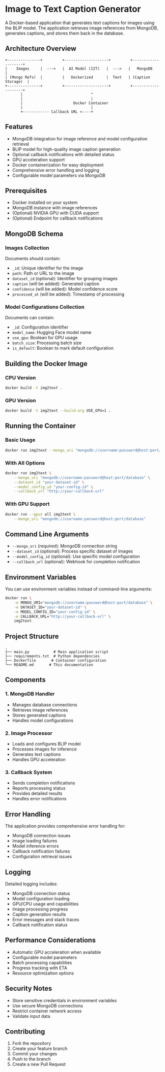 # Image to Text Caption Generator

A Docker-based application that generates text captions for images using the BLIP model. The application retrieves image references from MongoDB, generates captions, and stores them back in the database.

## Architecture Overview
```
+---------------+         +--------------------+         +--------------------+
|    Images     |  --->   |  AI Model (I2T)   |  --->   |   MongoDB          |
| (Mongo Refs)  |         |   Dockerized      |  Text   | (Caption Storage)  |
+---------------+         +--------------------+         +--------------------+
       |                               ^
       |                               |
       |                       Docker Container
       |                               |
       +------------ Callback URL <----+
```

## Features
- MongoDB integration for image reference and model configuration retrieval
- BLIP model for high-quality image caption generation
- Optional callback notifications with detailed status
- GPU acceleration support
- Docker containerization for easy deployment
- Comprehensive error handling and logging
- Configurable model parameters via MongoDB

## Prerequisites
- Docker installed on your system
- MongoDB instance with image references
- (Optional) NVIDIA GPU with CUDA support
- (Optional) Endpoint for callback notifications

## MongoDB Schema

### Images Collection
Documents should contain:
- `_id`: Unique identifier for the image
- `path`: Path or URL to the image
- `dataset_id` (optional): Identifier for grouping images
- `caption` (will be added): Generated caption
- `confidence` (will be added): Model confidence score
- `processed_at` (will be added): Timestamp of processing

### Model Configurations Collection
Documents can contain:
- `_id`: Configuration identifier
- `model_name`: Hugging Face model name
- `use_gpu`: Boolean for GPU usage
- `batch_size`: Processing batch size
- `is_default`: Boolean to mark default configuration

## Building the Docker Image

### CPU Version
```bash
docker build -t img2text .
```

### GPU Version
```bash
docker build -t img2text --build-arg USE_GPU=1 .
```

## Running the Container

### Basic Usage
```bash
docker run img2text --mongo_uri "mongodb://username:password@host:port/database"
```

### With All Options
```bash
docker run img2text \
    --mongo_uri "mongodb://username:password@host:port/database" \
    --dataset_id "your-dataset-id" \
    --model_config_id "your-config-id" \
    --callback_url "http://your-callback-url"
```

### With GPU Support
```bash
docker run --gpus all img2text \
    --mongo_uri "mongodb://username:password@host:port/database"
```

## Command Line Arguments
- `--mongo_uri` (required): MongoDB connection string
- `--dataset_id` (optional): Process specific dataset of images
- `--model_config_id` (optional): Use specific model configuration
- `--callback_url` (optional): Webhook for completion notification

## Environment Variables
You can use environment variables instead of command-line arguments:
```bash
docker run \
    -e MONGO_URI="mongodb://username:password@host:port/database" \
    -e DATASET_ID="your-dataset-id" \
    -e MODEL_CONFIG_ID="your-config-id" \
    -e CALLBACK_URL="http://your-callback-url" \
    img2text
```

## Project Structure
```
.
├── main.py           # Main application script
├── requirements.txt  # Python dependencies
├── Dockerfile       # Container configuration
└── README.md       # This documentation
```

## Components

### 1. MongoDB Handler
- Manages database connections
- Retrieves image references
- Stores generated captions
- Handles model configurations

### 2. Image Processor
- Loads and configures BLIP model
- Processes images for inference
- Generates text captions
- Handles GPU acceleration

### 3. Callback System
- Sends completion notifications
- Reports processing status
- Provides detailed results
- Handles error notifications

## Error Handling
The application provides comprehensive error handling for:
- MongoDB connection issues
- Image loading failures
- Model inference errors
- Callback notification failures
- Configuration retrieval issues

## Logging
Detailed logging includes:
- MongoDB connection status
- Model configuration loading
- GPU/CPU usage and capabilities
- Image processing progress
- Caption generation results
- Error messages and stack traces
- Callback notification status

## Performance Considerations
- Automatic GPU acceleration when available
- Configurable model parameters
- Batch processing capabilities
- Progress tracking with ETA
- Resource optimization options

## Security Notes
- Store sensitive credentials in environment variables
- Use secure MongoDB connections
- Restrict container network access
- Validate input data

## Contributing
1. Fork the repository
2. Create your feature branch
3. Commit your changes
4. Push to the branch
5. Create a new Pull Request